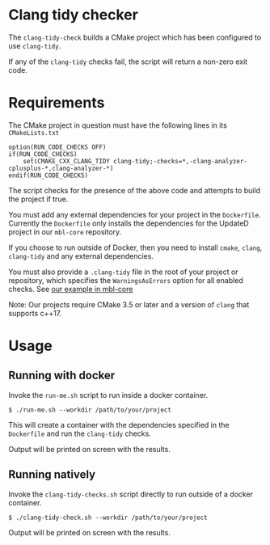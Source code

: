# Clang tidy checker

The `clang-tidy-check` builds a CMake project which has been configured to use `clang-tidy`.

If any of the `clang-tidy` checks fail, the script will return a non-zero exit code.


# Requirements

The CMake project in question must have the following lines in its `CMakeLists.txt`

```
option(RUN_CODE_CHECKS OFF)
if(RUN_CODE_CHECKS)
    set(CMAKE_CXX_CLANG_TIDY clang-tidy;-checks=*,-clang-analyzer-cplusplus-*,clang-analyzer-*)
endif(RUN_CODE_CHECKS)
```

The script checks for the presence of the above code and attempts to build the project if true.

You must add any external dependencies for your project in the `Dockerfile`.
Currently the `Dockerfile` only installs the dependencies for the UpdateD project in our `mbl-core` repository.

If you choose to run outside of Docker, then you need to install `cmake`, `clang`, `clang-tidy` and any external dependencies.

You must also provide a `.clang-tidy` file in the root of your project or repository, which specifies the `WarningsAsErrors`
option for all enabled checks. See [our example in mbl-core](https://github.com/ARMmbed/mbl-core)

Note: Our projects require CMake 3.5 or later and a version of `clang` that supports c++17.

# Usage

## Running with docker

Invoke the `run-me.sh` script to run inside a docker container.

```
$ ./run-me.sh --workdir /path/to/your/project
```

This will create a container with the dependencies specified in the `Dockerfile` and run the `clang-tidy` checks.

Output will be printed on screen with the results.

## Running natively

Invoke the `clang-tidy-checks.sh` script directly to run outside of a docker container.

```
$ ./clang-tidy-check.sh --workdir /path/to/your/project
```

Output will be printed on screen with the results.

